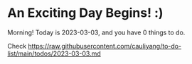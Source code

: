 # An Exciting Day Begins! :)

Morning! Today is 2023-03-03, and you have 0 things to do.

Check https://raw.githubusercontent.com/cauliyang/to-do-list/main/todos/2023-03-03.md